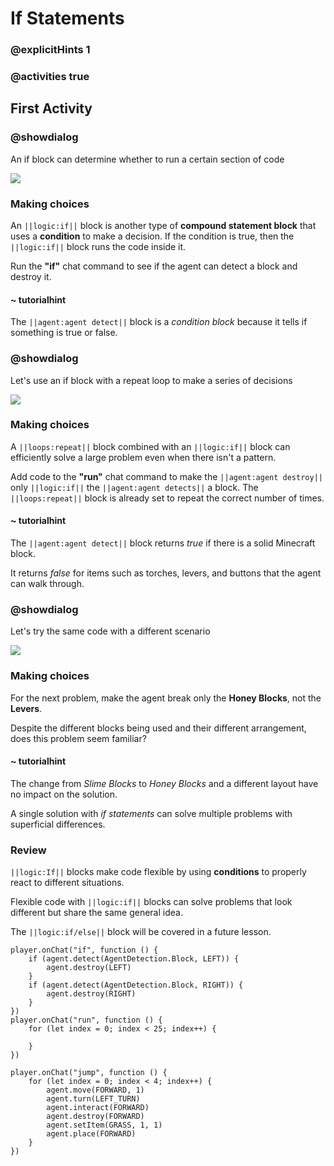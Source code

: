 # If Statements

### @explicitHints 1

### @activities true

## First Activity

### @showdialog

An if block can determine whether to run a certain section of code

![](https://raw.githubusercontent.com/xtopheryoungs/mceduCodeQuest/main/1-saveTheArcade/images/placeholder.gif)

### Making choices

An ``||logic:if||`` block is another type of **compound statement block** that uses a **condition** to make a decision.  If the condition is true, then the ``||logic:if||`` block runs the code inside it.

Run the **"if"** chat command to see if the agent can detect a block and destroy it.

#### ~ tutorialhint

The ``||agent:agent detect||`` block is a *condition block* because it tells if something is true or false.

### @showdialog

Let's use an if block with a repeat loop to make a series of decisions

![](https://raw.githubusercontent.com/xtopheryoungs/mceduCodeQuest/main/1-saveTheArcade/images/placeholder.gif)

### Making choices

A ``||loops:repeat||`` block combined with an ``||logic:if||`` block can efficiently solve a large problem even when there isn't a pattern.

Add code to the **"run"** chat command to make the ``||agent:agent destroy||`` only ``||logic:if||`` the  ``||agent:agent detects||`` a block.  The ``||loops:repeat||`` block is already set to repeat the correct number of times.

#### ~ tutorialhint

The ``||agent:agent detect||`` block returns *true* if there is a solid Minecraft block.  

It returns *false* for items such as torches, levers, and buttons that the agent can walk through.

### @showdialog

Let's try the same code with a different scenario

![](https://raw.githubusercontent.com/xtopheryoungs/mceduCodeQuest/main/1-saveTheArcade/images/placeholder.gif)

### Making choices

For the next problem, make the agent break only the **Honey Blocks**, not the **Levers**.

Despite the different blocks being used and their different arrangement, does this problem seem familiar?

#### ~ tutorialhint

The change from *Slime Blocks* to *Honey Blocks* and a different layout have no impact on the solution.

A single solution with *if statements* can solve multiple problems with superficial differences.

### Review

``||logic:If||`` blocks make code flexible by using **conditions** to properly react to different situations.

Flexible code with ``||logic:if||`` blocks can solve problems that look different but share the same general idea.

The ``||logic:if/else||`` block will be covered in a future lesson.

```template
player.onChat("if", function () {
    if (agent.detect(AgentDetection.Block, LEFT)) {
        agent.destroy(LEFT)
    }
    if (agent.detect(AgentDetection.Block, RIGHT)) {
        agent.destroy(RIGHT)
    }
})
player.onChat("run", function () {
	for (let index = 0; index < 25; index++) {

    }
})

```

```ghost
player.onChat("jump", function () {
    for (let index = 0; index < 4; index++) {
        agent.move(FORWARD, 1)
        agent.turn(LEFT_TURN)
        agent.interact(FORWARD)
        agent.destroy(FORWARD)
        agent.setItem(GRASS, 1, 1)
        agent.place(FORWARD)
    }
})
```
